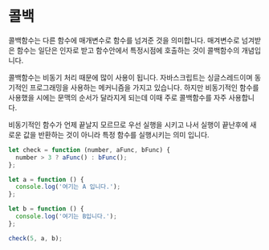 # 콜백

콜백함수는 다른 함수에 매개변수로 함수를 넘겨준 것을 의미합니다. 매겨변수로 넘겨받은 함수는 일단은 인자로 받고 함수안에서 특정시점에 호출하는 것이 콜백함수의 개념입니다.

콜백함수는 비동기 처리 때문에 많이 사용이 됩니다. 자바스크립트는 싱글스레드이며 동기적인 프로그래밍을 사용하는 메커니즘을 가지고 있습니다. 하지만 비동기적인 함수를 사용했을 시에는 문맥의 순서가 달라지게 되는데 이때 주로 콜백함수를 자주 사용합니다.

비동기적인 함수가 언제 끝날지 모르므로 우선 실행을 시키고 나서 실행이 끝난후에 새로운 값을 반환하는 것이 아니라 특정 함수를 실행시키는 의미 입니다.

```js
let check = function (number, aFunc, bFunc) {
  number > 3 ? aFunc() : bFunc();
};

let a = function () {
  console.log('여기는 A 입니다.');
};

let b = function () {
  console.log('여기는 B입니다.');
};

check(5, a, b);
```
